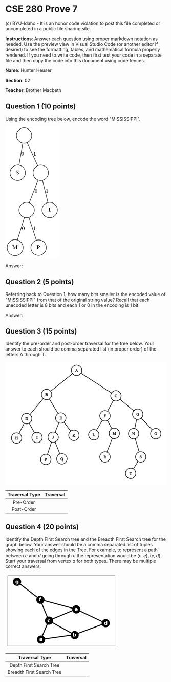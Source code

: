 # CSE 280 Prove 7

(c) BYU-Idaho - It is an honor code violation to post this
file completed or uncompleted in a public file sharing site.

**Instructions**: Answer each question using proper markdown notation as needed.  Use the preview view in Visual Studio Code (or another editor if desired) to see the formatting, tables, and mathematical formula properly rendered.  If you need to write code, then first test your code in a separate file and then copy the code into this document using code fences. 

**Name**: Hunter Heuser

**Section**: 02

**Teacher**: Brother Macbeth

## Question 1 (10 points)

Using the encoding tree below, encode the word "MISSISSIPPI".

![](prove07_graph1.png)

Answer: 

## Question 2 (5 points)

Referring back to Question 1, how many bits smaller is the encoded value of "MISSISSIPPI" from that of the original string value?  Recall that each unecoded letter is 8 bits and each 1 or 0 in the encoding is 1 bit.

Answer: 

## Question 3 (15 points)

Identify the pre-order and post-order traversal for the tree below.  Your answer to each should be comma separated list (in proper order) of the letters A through T.

![](prove07_graph2.png)

|Traversal Type|Traversal|
|:-:|:-:|
|Pre-Order||
|Post-Order||

## Question 4 (20 points)

Identify the Depth First Search tree and the Breadth First Search tree for the graph below.  Your answer should be a comma separated list of tuples showing each of the edges in the Tree.  For example, to represent a path between $c$ and $d$ going through $e$ the representation would be $(c,e), (e,d)$.  Start your traversal from vertex $a$ for both types.  There may be multiple correct answers.

![](prove07_graph3.png)

|Traversal Type|Traversal|
|:-:|:-:|
|Depth First Search Tree||
|Breadth First Search Tree||



